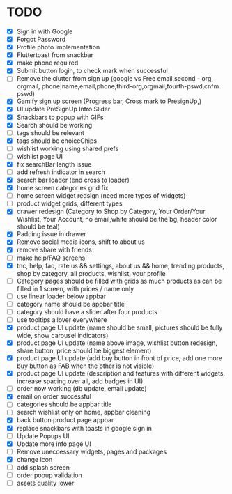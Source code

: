 # TODO
- [x] Sign in with Google
- [x] Forgot Password
- [x] Profile photo implementation
- [x] Fluttertoast from snackbar
- [x] make phone required
- [x] Submit button login, to check mark when successful
- [ ] Remove the clutter from sign up (google vs Free email,second - org, orgmail, phone|name,email,phone,third-org,orgmail,fourth-pswd,cnfm pswd)
- [x] Gamify sign up screen (Progress bar, Cross mark to PresignUp,)
- [x] UI update PreSignUp Intro Slider
- [x] Snackbars to popup with GIFs
- [x] Search should be working
- [ ] tags should be relevant
- [x] tags should be choiceChips
- [ ] wishlist working using shared prefs
- [ ] wishlist page UI
- [x] fix searchBar length issue
- [ ] add refresh indicator in search
- [x] search bar loader (end cross to loader)
- [x] home screen categories grid fix
- [ ] home screen widget redsign (need more types of widgets)
- [ ] product widget grids, different types
- [x] drawer redesign (Category to Shop by Category, Your Order/Your Wishlist, Your Account, no email,white should be the bg, header color should be teal)
- [x] Padding issue in drawer
- [x] Remove social media icons, shift to about us
- [x] remove share with friends
- [ ] make help/FAQ screens
- [x] tnc, help, faq, rate us && settings, about us && home, trending products, shop by category, all products, wishlist, your profile
- [ ] Category pages should be filled with grids as much products as can be filled in 1 screen, with prices / name only
- [ ] use linear loader below appbar
- [ ] category name should be appbar title
- [ ] category should have a slider after four products
- [ ] use tooltips allover everywhere
- [x] product page UI update (name should be small, pictures should be fully wide, show carousel indicators)
- [x] product page UI update (name above image, wishlist button redesign, share button, price should be biggest element)
- [x] product page UI update (add buy button in front of price, add one more buy button as FAB when the other is not visible)
- [x] product page UI update (description and features with different widgets, increase spacing over all, add badges in UI)
- [ ] order now working (db update, email update)
- [x] email on order successful
- [ ] categories should be appbar title
- [ ] search wishlist only on home, appbar cleaning
- [x] back button product page appbar
- [x] replace snackbars with toasts in google sign in
- [ ] Update Popups UI
- [x] Update more info page UI
- [ ] Remove uneccessary widgets, pages and packages
- [x] change icon
- [ ] add splash screen
- [ ] order popup validation
- [ ] assets quality lower